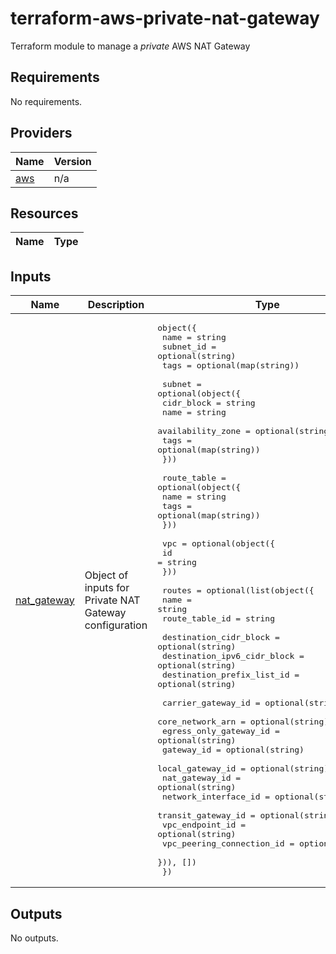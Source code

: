 # terraform-aws-private-nat-gateway

Terraform module to manage a *private* AWS NAT Gateway

<!-- BEGIN TFDOCS -->
## Requirements

No requirements.

## Providers

| Name | Version |
|------|---------|
| <a name="provider_aws"></a> [aws](#provider\_aws) | n/a |

## Resources

| Name | Type |
|------|------|

## Inputs

| Name | Description | Type | Default | Required |
|------|-------------|------|---------|:--------:|
| <a name="input_nat_gateway"></a> [nat\_gateway](#input\_nat\_gateway) | Object of inputs for Private NAT Gateway configuration | <pre>object({<br/>    name      = string<br/>    subnet_id = optional(string)<br/>    tags      = optional(map(string))<br/><br/>    subnet = optional(object({<br/>      cidr_block        = string<br/>      name              = string<br/>      availability_zone = optional(string)<br/>      tags              = optional(map(string))<br/>    }))<br/><br/>    route_table = optional(object({<br/>      name = string<br/>      tags = optional(map(string))<br/>    }))<br/><br/>    vpc = optional(object({<br/>      id = string<br/>    }))<br/><br/>    routes = optional(list(object({<br/>      name           = string<br/>      route_table_id = string<br/><br/>      destination_cidr_block      = optional(string)<br/>      destination_ipv6_cidr_block = optional(string)<br/>      destination_prefix_list_id  = optional(string)<br/><br/>      carrier_gateway_id        = optional(string)<br/>      core_network_arn          = optional(string)<br/>      egress_only_gateway_id    = optional(string)<br/>      gateway_id                = optional(string)<br/>      local_gateway_id          = optional(string)<br/>      nat_gateway_id            = optional(string)<br/>      network_interface_id      = optional(string)<br/>      transit_gateway_id        = optional(string)<br/>      vpc_endpoint_id           = optional(string)<br/>      vpc_peering_connection_id = optional(string)<br/>    })), [])<br/>  })</pre> | n/a | yes |

## Outputs

No outputs.

<!-- END TFDOCS -->
